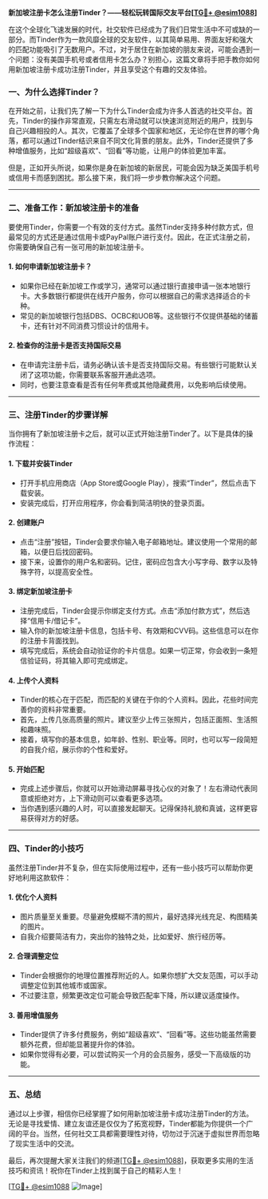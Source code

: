 **新加坡注册卡怎么注册Tinder？——轻松玩转国际交友平台[[TG💪+ @esim1088](https://t.me/s/esim1088)]**

在这个全球化飞速发展的时代，社交软件已经成为了我们日常生活中不可或缺的一部分。而Tinder作为一款风靡全球的交友软件，以其简单易用、界面友好和强大的匹配功能吸引了无数用户。不过，对于居住在新加坡的朋友来说，可能会遇到一个问题：没有美国手机号或者信用卡怎么办？别担心，这篇文章将手把手教你如何用新加坡注册卡成功注册Tinder，并且享受这个有趣的交友体验。

### 一、为什么选择Tinder？

在开始之前，让我们先了解一下为什么Tinder会成为许多人首选的社交平台。首先，Tinder的操作非常直观，只需左右滑动就可以快速浏览附近的用户，找到与自己兴趣相投的人。其次，它覆盖了全球多个国家和地区，无论你在世界的哪个角落，都可以通过Tinder结识来自不同文化背景的朋友。此外，Tinder还提供了多种增值服务，比如“超级喜欢”、“回看”等功能，让用户的体验更加丰富。

但是，正如开头所说，如果你是身在新加坡的新居民，可能会因为缺乏美国手机号或信用卡而感到困扰。那么接下来，我们将一步步教你解决这个问题。

---

### 二、准备工作：新加坡注册卡的准备

要使用Tinder，你需要一个有效的支付方式。虽然Tinder支持多种付款方式，但最常见的方式还是通过信用卡或PayPal账户进行支付。因此，在正式注册之前，你需要确保自己有一张可用的新加坡注册卡。

#### 1. **如何申请新加坡注册卡？**
   - 如果你已经在新加坡工作或学习，通常可以通过银行直接申请一张本地银行卡。大多数银行都提供在线开户服务，你可以根据自己的需求选择适合的卡种。
   - 常见的新加坡银行包括DBS、OCBC和UOB等。这些银行不仅提供基础的储蓄卡，还有针对不同消费习惯设计的信用卡。

#### 2. **检查你的注册卡是否支持国际交易**
   - 在申请完注册卡后，请务必确认该卡是否支持国际交易。有些银行可能默认关闭了这项功能，你需要联系客服开通此选项。
   - 同时，也要注意查看是否有任何年费或其他隐藏费用，以免影响后续使用。

---

### 三、注册Tinder的步骤详解

当你拥有了新加坡注册卡之后，就可以正式开始注册Tinder了。以下是具体的操作流程：

#### 1. **下载并安装Tinder**
   - 打开手机应用商店（App Store或Google Play），搜索“Tinder”，然后点击下载安装。
   - 安装完成后，打开应用程序，你会看到简洁明快的登录页面。

#### 2. **创建账户**
   - 点击“注册”按钮，Tinder会要求你输入电子邮箱地址。建议使用一个常用的邮箱，以便日后找回密码。
   - 接下来，设置你的用户名和密码。记住，密码应包含大小写字母、数字以及特殊字符，以提高安全性。

#### 3. **绑定新加坡注册卡**
   - 注册完成后，Tinder会提示你绑定支付方式。点击“添加付款方式”，然后选择“信用卡/借记卡”。
   - 输入你的新加坡注册卡信息，包括卡号、有效期和CVV码。这些信息可以在你的注册卡背面找到。
   - 填写完成后，系统会自动验证你的卡片信息。如果一切正常，你会收到一条短信验证码，将其输入即可完成绑定。

#### 4. **上传个人资料**
   - Tinder的核心在于匹配，而匹配的关键在于你的个人资料。因此，花些时间完善你的资料非常重要。
   - 首先，上传几张高质量的照片。建议至少上传三张照片，包括正面照、生活照和趣味照。
   - 接着，填写你的基本信息，如年龄、性别、职业等。同时，也可以写一段简短的自我介绍，展示你的个性和爱好。

#### 5. **开始匹配**
   - 完成上述步骤后，你就可以开始滑动屏幕寻找心仪的对象了！左右滑动代表同意或拒绝对方，上下滑动则可以查看更多选项。
   - 当你遇到感兴趣的人时，可以直接发起聊天。记得保持礼貌和真诚，这样更容易获得对方的好感。

---

### 四、Tinder的小技巧

虽然注册Tinder并不复杂，但在实际使用过程中，还有一些小技巧可以帮助你更好地利用这款软件：

#### 1. **优化个人资料**
   - 图片质量至关重要。尽量避免模糊不清的照片，最好选择光线充足、构图精美的图片。
   - 自我介绍要简洁有力，突出你的独特之处，比如爱好、旅行经历等。

#### 2. **合理调整定位**
   - Tinder会根据你的地理位置推荐附近的人。如果你想扩大交友范围，可以手动调整定位到其他城市或国家。
   - 不过要注意，频繁更改定位可能会导致匹配率下降，所以建议适度操作。

#### 3. **善用增值服务**
   - Tinder提供了许多付费服务，例如“超级喜欢”、“回看”等。这些功能虽然需要额外花费，但却能显著提升你的体验。
   - 如果你觉得有必要，可以尝试购买一个月的会员服务，感受一下高级版的功能。

---

### 五、总结

通过以上步骤，相信你已经掌握了如何用新加坡注册卡成功注册Tinder的方法。无论是寻找爱情、建立友谊还是仅仅为了拓宽视野，Tinder都能为你提供一个广阔的平台。当然，任何社交工具都需要理性对待，切勿过于沉迷于虚拟世界而忽略了现实生活中的交流。

最后，再次提醒大家关注我们的频道[[TG💪+ @esim1088](https://t.me/s/esim1088)]，获取更多实用的生活技巧和资讯！祝你在Tinder上找到属于自己的精彩人生！

[[TG💪+ @esim1088](https://t.me/s/esim1088) ![Image](https://i.postimg.cc/4NQfJmqS/Snipaste-2025-05-13-00-14-12.png)]